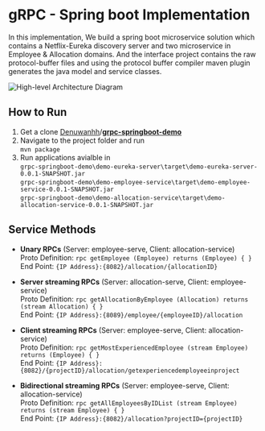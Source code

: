 # gRPC - Spring boot Implementation

In this implementation, We build a spring boot microservice solution which contains a Netflix-Eureka discovery server and two microservice in Employee & Allocation domains. And the interface project contains the raw protocol-buffer files and using the protocol buffer compiler maven plugin generates the java model and service classes.

![High-level Architecture Diagram](https://miro.medium.com/max/1250/1*u5TYUXnCdoQj7td5ohci4A.jpeg)

## How to Run
1. Get a clone  [Denuwanhh](https://github.com/Denuwanhh)/**[grpc-springboot-demo](https://github.com/Denuwanhh/grpc-springboot-demo)**
2. Navigate to the project folder and run<br/> 
`mvn package`
3. Run applications avialble in 
<br/>`grpc-springboot-demo\demo-eureka-server\target\demo-eureka-server-0.0.1-SNAPSHOT.jar`<br/>
`grpc-springboot-demo\demo-employee-service\target\demo-employee-service-0.0.1-SNAPSHOT.jar`<br/>
`grpc-springboot-demo\demo-allocation-service\target\demo-allocation-service-0.0.1-SNAPSHOT.jar`

## Service Methods

 - **Unary RPCs** (Server: employee-serve, Client: allocation-service) <br/>
 Proto Definition:  `rpc getEmployee (Employee) returns (Employee) {
    }`<br/>
     End Point: `{IP Address}:{8082}/allocation/{allocationID}`
    
 - **Server streaming RPCs** (Server: allocation-serve, Client: employee-service)<br/>
  Proto Definition: `rpc getAllocationByEmployee (Allocation) returns (stream Allocation) {
    }`<br/>
    End Point: `{IP Address}:{8089}/employee/{employeeID}/allocation`
    
 - **Client streaming RPCs** (Server: employee-serve, Client: allocation-service)<br/>
 Proto Definition: `rpc getMostExperiencedEmployee (stream Employee) returns (Employee) {
    }`<br/>
    End Point: `{IP Address}:{8082}/{projectID}/allocation/getexperiencedemployeeinproject`
    
 - **Bidirectional streaming RPCs** (Server: employee-serve, Client: allocation-service)<br/>
 Proto Definition: `rpc getAllEmployeesByIDList (stream Employee) returns (stream Employee) {
    }`<br/>
    End Point: `{IP Address}:{8082}/allocation?projectID={projectID}`

  
  
    
